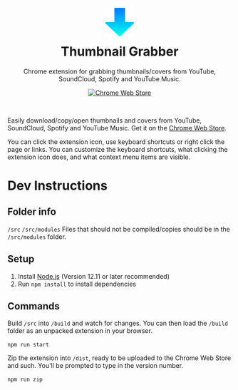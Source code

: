
<p align="center">
  <img src="https://raw.githubusercontent.com/probablykasper/thumbnail-grabber/master/src/icon128.png" width="64">
</p>
<h1 align="center" style="margin-top:0px">
  Thumbnail Grabber
</h1>
<p align="center">Chrome extension for grabbing thumbnails/covers from YouTube, SoundCloud, Spotify and YouTube Music.</p>
<p align="center">
  <a href="https://chrome.google.com/webstore/detail/thumbnail-grabber/gbpjnjieenljpncojgiboejmolbihdob">
    <img alt="Chrome Web Store" src="https://img.shields.io/chrome-web-store/users/gbpjnjieenljpncojgiboejmolbihdob?color=4DB0F2&logo=Google%20Chrome&logoColor=white&style=flat-square">
  </a>
</p>
<br>

Easily download/copy/open thumbnails and covers from YouTube, SoundCloud, Spotify and YouTube Music. Get it on the [Chrome Web Store](https://chrome.google.com/webstore/detail/thumbnail-grabber/gbpjnjieenljpncojgiboejmolbihdob).

You can click the extension icon, use keyboard shortcuts or right click the page or links. You can customize the keyboard shortcuts, what clicking the extension icon does, and what context menu items are visible.

# Dev Instructions

## Folder info
`/src`
`/src/modules`
Files that should not be compiled/copies should be in the `/src/modules` folder.

## Setup
1. Install [Node.js](https://nodejs.org/) (Version 12.11 or later recommended)
2. Run `npm install` to install dependencies

## Commands
Build `/src` into `/build` and watch for changes. You can then load the `/build` folder as an unpacked extension in your browser.
```
npm run start
```

Zip the extension into `/dist`, ready to be uploaded to the Chrome Web Store and such. You'll be prompted to type in the version number.
```
npm run zip
```
